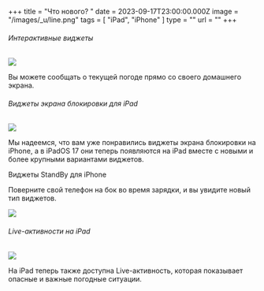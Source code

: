 +++
title = "Что нового? "
date = 2023-09-17T23:00:00.000Z
image = "/images/_u/line.png"
tags = [ "iPad", "iPhone" ]
type = ""
url = ""
+++

###### Интерактивные виджеты

![](/images/_u/i_w2.jpeg)

Вы можете сообщать о текущей погоде прямо со своего домашнего экрана.

###### Виджеты экрана блокировки для iPad

![](/images/_u/ipad_rect2.jpg)

Мы надеемся, что вам уже понравились виджеты экрана блокировки на iPhone, а в iPadOS 17 они теперь появляются на iPad вместе с новыми и более крупными вариантами виджетов.

Виджеты StandBy для iPhone

Поверните свой телефон на бок во время зарядки, и вы увидите новый тип виджетов.

![](/images/_u/standby.png)

###### Live-активности на iPad

![](/images/_u/la.jpg)

На iPad теперь также доступна Live-активность, которая показывает опасные и важные погодные ситуации. 
